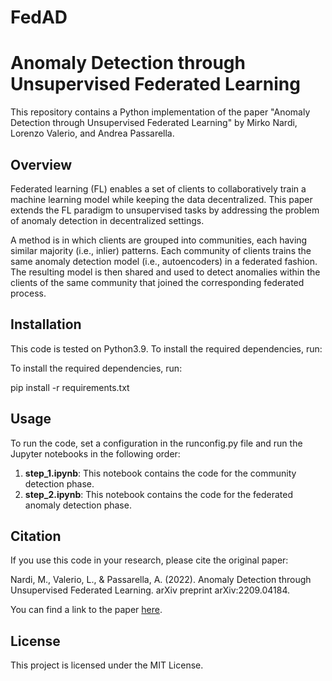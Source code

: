 # FedAD

# Anomaly Detection through Unsupervised Federated Learning

This repository contains a Python implementation of the paper "Anomaly Detection through Unsupervised Federated Learning" by Mirko Nardi, Lorenzo Valerio, and Andrea Passarella.

## Overview

Federated learning (FL) enables a set of clients to collaboratively train a machine learning model while keeping the data decentralized. This paper extends the FL paradigm to unsupervised tasks by addressing the problem of anomaly detection in decentralized settings.

A method is in which clients are grouped into communities, each having similar majority (i.e., inlier) patterns. Each community of clients trains the same anomaly detection model (i.e., autoencoders) in a federated fashion. The resulting model is then shared and used to detect anomalies within the clients of the same community that joined the corresponding federated process.

## Installation

This code is tested on Python3.9. To install the required dependencies, run:

To install the required dependencies, run:

pip install -r requirements.txt


## Usage

To run the code, set a configuration in the runconfig.py file and run the Jupyter notebooks in the following order:

1. **step_1.ipynb**: This notebook contains the code for the community detection phase.
2. **step_2.ipynb**: This notebook contains the code for the federated anomaly detection phase.




## Citation

If you use this code in your research, please cite the original paper:

Nardi, M., Valerio, L., & Passarella, A. (2022). Anomaly Detection through Unsupervised Federated Learning. arXiv preprint arXiv:2209.04184.

You can find a link to the paper [here](https://arxiv.org/abs/2209.04184).

## License

This project is licensed under the MIT License.
